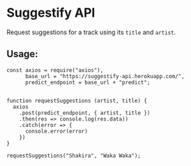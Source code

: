 # Suggestify API

Request suggestions for a track using its ```title``` and ```artist```.

## Usage:

```
const axios = require("axios"),
      base_url = "https://suggestify-api.herokuapp.com/",
      predict_endpoint = base_url + "predict";


function requestSuggestions (artist, title) {
  axios
    .post(predict_endpoint, { artist, title })
    .then(res => console.log(res.data))
    .catch(error => {
      console.error(error)
    })
}

requestSuggestions("Shakira", "Waka Waka");
```
